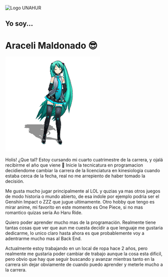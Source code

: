 ![Logo UNAHUR](./assets/UNAHUR.png)

## Yo soy...
# Araceli Maldonado :sunglasses:

![Miku Bailando](WMDv.gif)

Holis! ¿Que tal? 
Estoy cursando mi cuarto cuatrimestre de la carrera, y ojalá recibirme el año que viene :pray:
Inicie la tecnicatura en programacion decidiendome cambiar la carrera de la licenciatura en kinesiologia
cuando estaba cerca de la fecha, real no me arrepiento de haber tomado la decisión.

Me gusta mucho jugar principalmente al LOL y quzias ya mas otros juegos de modo historia o mundo abierto, de esa indole
por ejemplo podria ser el Genshin Impact o ZZZ que jugue ultimamente.
Otro hobby que tengo es mirar anime, mi favorito en este momento es One Piece, si no mas romantico quizas sería Ao Haru Ride.

Quiero poder aprender mucho mas de la programación. Realmente tiene tantas cosas que ver que aun me cuesta decidir a que lenguaje me gustaria dedicarme, lo unico claro hasta ahora es que probablemente voy a adentrarme mucho mas al Back End.

Actualmente estoy trabajando en un local de ropa hace 2 años, pero realmente me gustaria poder cambiar de trabajo aunque la cosa esta dificil, pero obvio que hay que seguir buscando y avanzar mientras tanto en la carrera sin dejar obviamente de cuando puedo aprender y meterle mucho a la carrera.

